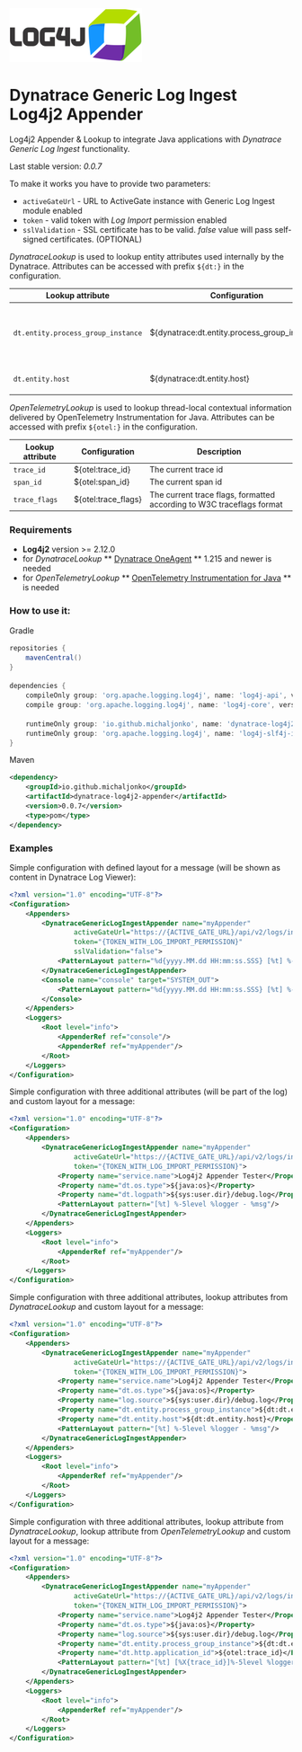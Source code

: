 ![Dynatrace Generic Log Ingest Log4j2 Appender](icon.png)
# Dynatrace Generic Log Ingest Log4j2 Appender
Log4j2 Appender & Lookup to integrate Java applications with _Dynatrace Generic Log Ingest_ functionality.

Last stable version: _0.0.7_

To make it works you have to provide two parameters:
- `activeGateUrl` - URL to ActiveGate instance with Generic Log Ingest module enabled
- `token` - valid token with _Log Import_ permission enabled
- `sslValidation` - SSL certificate has to be valid. _false_ value will pass self-signed certificates. (OPTIONAL)


_DynatraceLookup_ is used to lookup entity attributes used internally by the Dynatrace.
Attributes can be accessed with prefix `${dt:}` in the configuration.

Lookup attribute | Configuration | Description
--- | --- | ---
`dt.entity.process_group_instance` | ${dynatrace:dt.entity.process_group_instance} | Process Group Instance of application running appender
`dt.entity.host` | ${dynatrace:dt.entity.host} | Host running application

_OpenTelemetryLookup_ is used to lookup thread-local contextual information delivered by OpenTelemetry Instrumentation for Java.
Attributes can be accessed with prefix `${otel:}` in the configuration.

Lookup attribute | Configuration | Description
--- | --- | ---
`trace_id` | ${otel:trace_id} | The current trace id
`span_id` | ${otel:span_id} | The current span id
`trace_flags` | ${otel:trace_flags} | The current trace flags, formatted according to W3C traceflags format

### Requirements
- **Log4j2** version >= 2.12.0
- for _DynatraceLookup_ ** [Dynatrace OneAgent](https://www.dynatrace.com/support/help/dynatrace-api/environment-api/deployment/oneagent/download-oneagent-latest/) ** 1.215 and newer is needed
- for _OpenTelemetryLookup_ ** [OpenTelemetry Instrumentation for Java](https://github.com/open-telemetry/opentelemetry-java-instrumentation) ** is needed

### How to use it:
Gradle
```groovy
repositories {
	mavenCentral()
}

dependencies {
	compileOnly group: 'org.apache.logging.log4j', name: 'log4j-api', version: '2.17.1'
	compile group: 'org.apache.logging.log4j', name: 'log4j-core', version: '2.17.1'

	runtimeOnly group: 'io.github.michaljonko', name: 'dynatrace-log4j2-appender', version: '0.0.7'
	runtimeOnly group: 'org.apache.logging.log4j', name: 'log4j-slf4j-impl', version: '2.17.1'
}
```
Maven
```xml
<dependency>
	<groupId>io.github.michaljonko</groupId>
	<artifactId>dynatrace-log4j2-appender</artifactId>
	<version>0.0.7</version>
	<type>pom</type>
</dependency>
```


### Examples
Simple configuration with defined layout for a message (will be shown as content in Dynatrace Log Viewer):
```xml
<?xml version="1.0" encoding="UTF-8"?>
<Configuration>
	<Appenders>
		<DynatraceGenericLogIngestAppender name="myAppender" 
				activeGateUrl="https://{ACTIVE_GATE_URL}/api/v2/logs/ingest"
				token="{TOKEN_WITH_LOG_IMPORT_PERMISSION}"
				sslValidation="false">
			<PatternLayout pattern="%d{yyyy.MM.dd HH:mm:ss.SSS} [%t] %-5level %logger - %msg"/>
		</DynatraceGenericLogIngestAppender>
		<Console name="console" target="SYSTEM_OUT">
			<PatternLayout pattern="%d{yyyy.MM.dd HH:mm:ss.SSS} [%t] %-5level %logger{1.} - %msg%n"/>
		</Console>
	</Appenders>
	<Loggers>
		<Root level="info">
			<AppenderRef ref="console"/>
			<AppenderRef ref="myAppender"/>
		</Root>
	</Loggers>
</Configuration>
```


Simple configuration with three additional attributes (will be part of the log) and custom layout for a message:
```xml
<?xml version="1.0" encoding="UTF-8"?>
<Configuration>
	<Appenders>
		<DynatraceGenericLogIngestAppender name="myAppender"
				activeGateUrl="https://{ACTIVE_GATE_URL}/api/v2/logs/ingest"
				token="{TOKEN_WITH_LOG_IMPORT_PERMISSION}">
			<Property name="service.name">Log4j2 Appender Tester</Property>
			<Property name="dt.os.type">${java:os}</Property>
			<Property name="dt.logpath">${sys:user.dir}/debug.log</Property>
			<PatternLayout pattern="[%t] %-5level %logger - %msg"/>
		</DynatraceGenericLogIngestAppender>
	</Appenders>
	<Loggers>
		<Root level="info">
			<AppenderRef ref="myAppender"/>
		</Root>
	</Loggers>
</Configuration>
```

Simple configuration with three additional attributes, lookup attributes from _DynatraceLookup_ and custom layout for a message:
```xml
<?xml version="1.0" encoding="UTF-8"?>
<Configuration>
	<Appenders>
		<DynatraceGenericLogIngestAppender name="myAppender"
				activeGateUrl="https://{ACTIVE_GATE_URL}/api/v2/logs/ingest"
				token="{TOKEN_WITH_LOG_IMPORT_PERMISSION}">
			<Property name="service.name">Log4j2 Appender Tester</Property>
			<Property name="dt.os.type">${java:os}</Property>
			<Property name="log.source">${sys:user.dir}/debug.log</Property>
			<Property name="dt.entity.process_group_instance">${dt:dt.entity.process_group_instance}</Property>
			<Property name="dt.entity.host">${dt:dt.entity.host}</Property>
			<PatternLayout pattern="[%t] %-5level %logger - %msg"/>
		</DynatraceGenericLogIngestAppender>
	</Appenders>
	<Loggers>
		<Root level="info">
			<AppenderRef ref="myAppender"/>
		</Root>
	</Loggers>
</Configuration>
```

Simple configuration with three additional attributes, lookup attribute from _DynatraceLookup_, lookup attribute from _OpenTelemetryLookup_ and custom layout for a message:
```xml
<?xml version="1.0" encoding="UTF-8"?>
<Configuration>
	<Appenders>
		<DynatraceGenericLogIngestAppender name="myAppender"
				activeGateUrl="https://{ACTIVE_GATE_URL}/api/v2/logs/ingest"
				token="{TOKEN_WITH_LOG_IMPORT_PERMISSION}">
			<Property name="service.name">Log4j2 Appender Tester</Property>
			<Property name="dt.os.type">${java:os}</Property>
			<Property name="log.source">${sys:user.dir}/debug.log</Property>
			<Property name="dt.entity.process_group_instance">${dt:dt.entity.process_group_instance}</Property>
			<Property name="dt.http.application_id">${otel:trace_id}</Property>
			<PatternLayout pattern="[%t] [%X{trace_id}]%-5level %logger - %msg"/>
		</DynatraceGenericLogIngestAppender>
	</Appenders>
	<Loggers>
		<Root level="info">
			<AppenderRef ref="myAppender"/>
		</Root>
	</Loggers>
</Configuration>
```